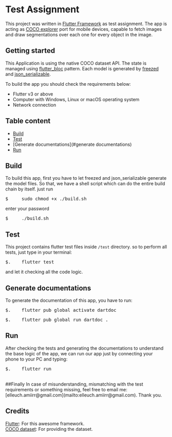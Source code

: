 # Test Assignment

This project was written in [Flutter Framework](http://flutter.dev "Flutter Framework") as test
assignment. The app is acting as [COCO explorer](https://cocodataset.org/#explore "COCO explorer")
port for mobile devices, capable to fetch images and draw segmentations over each one for every
object in the image.

## Getting started

This Application is using the native COCO dataset API. The state is managed
using [flutter_bloc](https://pub.dev/packages/flutter_bloc) pattern. Each model is generated
by [freezed](https://pub.dev/packages/freezed)
and [json_serializable](https://pub.dev/packages/json_serializable).

To build the app you should check the requirements below:

- Flutter v3 or above
- Computer with Windows, Linux or macOS operating system
- Network connection

## Table content

- [Build](#build)
- [Test](#test)
- [Generate documentations](#generate documentations)
- [Run](#run)
  <br/>

## Build

To build this app, first you have to let freezed and json_serializable generate the model files. So
that, we have a shell script which can do the entire build chain by itself. just run
<pre>$     sudo chmod +x ./build.sh</pre>
enter your password
<pre>$     ./build.sh</pre>

## Test

This project contains flutter test files inside `/test` directory. so to perform all tests, just
type in your terminal:
<pre>$.    flutter test</pre>

and let it checking all the code logic.

## Generate documentations

To generate the documentation of this app, you have to run:
<pre>$.    flutter pub global activate dartdoc</pre>
<pre>$.    flutter pub global run dartdoc .</pre>

## Run

After checking the tests and generating the documentations to understand the base logic of the app,
we can run our app just by connecting your phone to your PC and typing:
<pre>$.    flutter run</pre>

<br/>
##Finally
In case of misunderstanding, mismatching with the test requirements or something missing, feel free to email me: [elleuch.amiirr@gmail.com](mailto:elleuch.amiirr@gmail.com).
Thank you.

## Credits

[Flutter](http://flutter.io): For this awesome framework.  
[COCO dataset](https://cocodataset.org): For providing the dataset.
